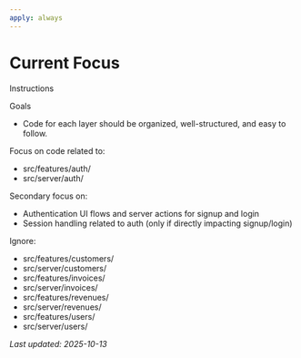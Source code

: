 ```yaml
---
apply: always
---
```


# Current Focus

Instructions

Goals

- Code for each layer should be organized, well-structured, and easy to follow.

Focus on code related to:

- src/features/auth/
- src/server/auth/

Secondary focus on:

- Authentication UI flows and server actions for signup and login
- Session handling related to auth (only if directly impacting signup/login)

Ignore:

- src/features/customers/
- src/server/customers/
- src/features/invoices/
- src/server/invoices/
- src/features/revenues/
- src/server/revenues/
- src/features/users/
- src/server/users/

_Last updated: 2025-10-13_
